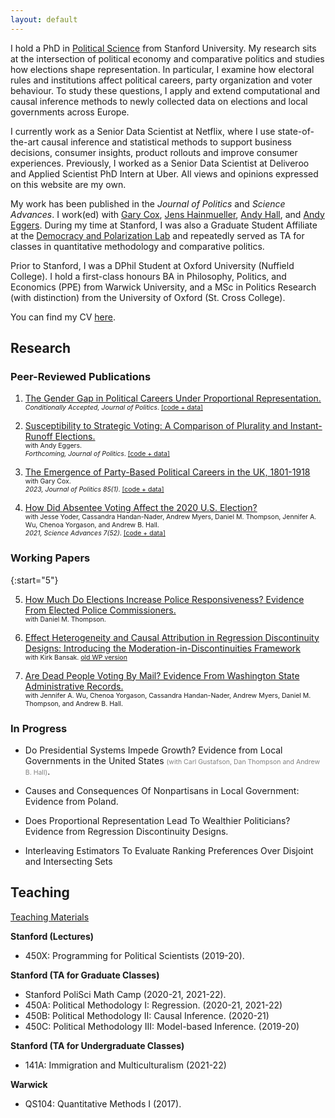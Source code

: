 ```yaml
---
layout: default
---
```


I hold a PhD in [Political Science](https://politicalscience.stanford.edu/academics/graduate-program) from Stanford University. My research sits at the intersection of political economy and comparative politics and studies how elections shape representation. In particular, I examine how electoral rules and institutions affect political careers, party organization and voter behaviour. To study these questions, I apply and extend computational and causal inference methods to newly collected data on elections and local governments across Europe.

I currently work as a Senior Data Scientist at Netflix, where I use state-of-the-art causal inference and statistical methods to support business decisions, consumer insights, product rollouts and improve consumer experiences. Previously, I worked as a Senior Data Scientist at Deliveroo and Applied Scientist PhD Intern at Uber. All views and opinions expressed on this website are my own.

My work has been published in the *Journal of Politics* and *Science Advances*. I work(ed) with [Gary Cox](https://gwcox.sites.stanford.edu/), [Jens Hainmueller](https://web.stanford.edu/~jhain/), [Andy Hall](andrewbenjaminhall.com), and [Andy Eggers](http://andy.egge.rs). During my time at Stanford, I was also a Graduate Student Affiliate at the [Democracy and Polarization Lab](https://stanforddpl.org/) and repeatedly served as TA for classes in quantitative methodology and comparative politics.

Prior to Stanford, I was a DPhil Student at Oxford University (Nuffield College). I hold a first-class honours BA in Philosophy, Politics, and Economics (PPE) from Warwick University, and a MSc in Politics Research (with distinction) from the University of Oxford (St. Cross College).

You can find my CV [here](./files/CV_redacted.pdf).

## Research

### Peer-Reviewed Publications

1. [The Gender Gap in Political Careers Under Proportional Representation.](https://tobiasnowacki.github.io/files/pr_gendergap_jmp.pdf) <br/>
    <span style="font-size:10.5px">
    *Conditionally Accepted, Journal of Politics*.  [[code + data]](https://github.com/tobiasnowacki/pr-gendergap-jop) </span>

2. [Susceptibility to Strategic Voting: A Comparison of Plurality and Instant-Runoff Elections.](https://tobiasnowacki.github.io/files/strategicvoting.pdf) <br/>
    <span style="font-size:10.5px"> with Andy Eggers. <br />
    *Forthcoming, Journal of Politics*.  [[code + data]](https://dataverse.harvard.edu/dataset.xhtml?persistentId=doi:10.7910/DVN/HR14IN)</span>

3. [The Emergence of Party-Based Political Careers in the UK, 1801-1918](https://tobiasnowacki.github.io/files/careers.pdf)  <br />
    <span style="font-size:10.5px"> with Gary Cox. <br />
    *2023, Journal of Politics 85(1)*. [[code + data]](https://github.com/tobiasnowacki/uk-careers)</span>

4. [How Did Absentee Voting Affect the 2020 U.S. Election?](https://www.science.org/doi/10.1126/sciadv.abk1755) <br/>
    <span style="font-size:10.5px"> with Jesse Yoder, Cassandra Handan-Nader, Andrew Myers, Daniel M. Thompson, Jennifer A. Wu, Chenoa Yorgason, and Andrew B. Hall. <br />
    *2021, Science Advances 7(52)*. [[code + data]](https://dataverse.harvard.edu/dataset.xhtml?persistentId=doi:10.7910/DVN/YG4R14) </span>


### Working Papers

{:start="5"}

5. [How Much Do Elections Increase Police Responsiveness? Evidence From Elected Police Commissioners.](https://tobiasnowacki.com/files/commissioners.pdf) <br/>
    <span style="font-size:10.5px"> with Daniel M. Thompson. <br /> </span>

6. [Effect Heterogeneity and Causal Attribution in Regression Discontinuity Designs: Introducing the Moderation-in-Discontinuities Framework](https://osf.io/preprints/socarxiv/vj34m/) <br />
    <span style="font-size:10.5px"> with Kirk Bansak. [old WP version](https://tobiasnowacki.github.io/files/rdd_diff.pdf) <br /> </span>

7. [Are Dead People Voting By Mail? Evidence From Washington State Administrative Records.](https://tobiasnowacki.github.io/files/dead_voting.pdf) <br/>
    <span style="font-size:10.5px"> with Jennifer A. Wu, Chenoa Yorgason, Cassandra Handan-Nader, Andrew Myers, Daniel M. Thompson, and Andrew B. Hall. </span>


### In Progress

* Do Presidential Systems Impede Growth? Evidence from Local Governments in the United States <span style="color:grey; font-size :10.5px">(with Carl Gustafson, Dan Thompson and Andrew B. Hall)</span>.

* Causes and Consequences Of Nonpartisans in Local Government: Evidence from Poland.

* Does Proportional Representation Lead To Wealthier Politicians? Evidence from Regression Discontinuity Designs.

* Interleaving Estimators To Evaluate Ranking Preferences Over Disjoint and Intersecting Sets

## Teaching

[Teaching Materials](another-page.md)

**Stanford (Lectures)**

* 450X: Programming for Political Scientists (2019-20).

**Stanford (TA for Graduate Classes)**

* Stanford PoliSci Math Camp (2020-21, 2021-22).
* 450A: Political Methodology I: Regression. (2020-21, 2021-22)
* 450B: Political Methodology II: Causal Inference. (2020-21)
* 450C: Political Methodology III: Model-based Inference. (2019-20)

**Stanford (TA for Undergraduate Classes)**

* 141A: Immigration and Multiculturalism (2021-22)

**Warwick**

* QS104: Quantitative Methods I (2017).

